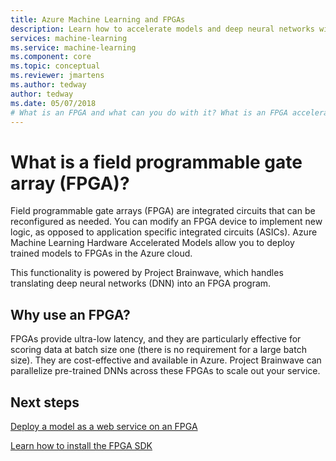 ```yaml
---
title: Azure Machine Learning and FPGAs
description: Learn how to accelerate models and deep neural networks with FPGAs. 
services: machine-learning
ms.service: machine-learning
ms.component: core
ms.topic: conceptual
ms.reviewer: jmartens
ms.author: tedway
author: tedway
ms.date: 05/07/2018
# What is an FPGA and what can you do with it? What is an FPGA accelerator? What is it used for and how can you use it? Supported model types. Less expensive to score on FPGA than GPU and faster than GPU.
---
```


# What is a field programmable gate array (FPGA)?

Field programmable gate arrays (FPGA) are integrated circuits that can be reconfigured as needed. You can modify an FPGA device to implement new logic, as opposed to application specific integrated circuits (ASICs). Azure Machine Learning Hardware Accelerated Models allow you to deploy trained models to FPGAs in the Azure cloud.

This functionality is powered by Project Brainwave, which handles translating deep neural networks (DNN) into an FPGA program. 

## Why use an FPGA?

FPGAs provide ultra-low latency, and they are particularly effective for scoring data at batch size one (there is no requirement for a large batch size).  They are cost-effective and available in Azure.  Project Brainwave can parallelize pre-trained DNNs across these FPGAs to scale out your service.

## Next steps

[Deploy a model as a web service on an FPGA](how-to-deploy-fpga-web-service.md)

[Learn how to install the FPGA SDK](reference-fpga-package-overview.md)

